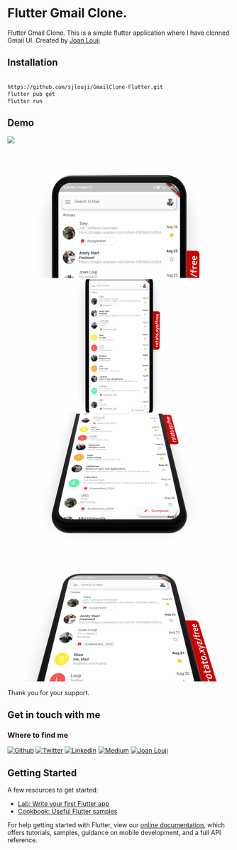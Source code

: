 # Flutter Gmail Clone. 

Flutter Gmail Clone. 
This is a simple flutter application where I have clonned Gmail UI.
Created by [Joan Louji](https://joanlouji.web.app/)

## Installation

``` 

https://github.com/sjlouji/GmailClone-Flutter.git
flutter pub get
flutter run 

```


## Demo

<img src="Demo/GmailClone5.gif" height="300em" /> <br>
<img src="Demo/GmailClonne4.png" height="300em" /> <br>
<img src="Demo/GmailClone1.png" height="300em" /> <br>
<img src="Demo/GmailClone2.png" height="300em" /> <br>
<img src="Demo/GmailClone3.png" height="300em" /> <br>

Thank you for your support. 

## Get in touch with me

<h3>Where to find me</h3>
<p><a href="https://github.com/sjlouji" target="_blank"><img alt="Github" src="https://img.shields.io/badge/GitHub-%2312100E.svg?&style=for-the-badge&logo=Github&logoColor=white" /></a> <a href="https://twitter.com/Joanlouji" target="_blank"><img alt="Twitter" src="https://img.shields.io/badge/twitter-%231DA1F2.svg?&style=for-the-badge&logo=twitter&logoColor=white" /></a> <a href="https://www.linkedin.com/in/sjlouji" target="_blank"><img alt="LinkedIn" src="https://img.shields.io/badge/linkedin-%230077B5.svg?&style=for-the-badge&logo=linkedin&logoColor=white" /></a> <a href="https://medium.com/@sjlouji10" target="_blank"><img alt="Medium" src="https://img.shields.io/badge/medium-%2312100E.svg?&style=for-the-badge&logo=medium&logoColor=white" /></a>
   <a href="https://joanlouji.web.app/" target="_blank"><img alt="Joan Louji" src="https://img.shields.io/badge/JL-Joan%20Louji-yellowgreen?style=for-the-badge&" /></a>
</p>

## Getting Started

A few resources to get started:

- [Lab: Write your first Flutter app](https://flutter.dev/docs/get-started/codelab)
- [Cookbook: Useful Flutter samples](https://flutter.dev/docs/cookbook)

For help getting started with Flutter, view our
[online documentation](https://flutter.dev/docs), which offers tutorials,
samples, guidance on mobile development, and a full API reference.
